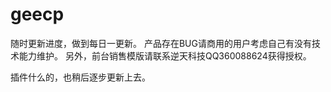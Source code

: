 # geecp

随时更新进度，做到每日一更新。
产品存在BUG请商用的用户考虑自己有没有技术能力维护。
另外，前台销售模版请联系逆天科技QQ360088624获得授权。

插件什么的，也稍后逐步更新上去。
